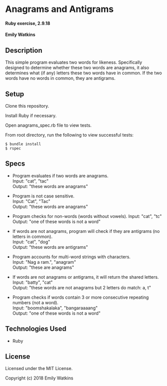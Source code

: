 # Anagrams and Antigrams

#### Ruby exercise, 2.9.18

#### Emily Watkins

## Description

This simple program evaluates two words for likeness. Specifically designed to determine whether these two words are anagrams, it also determines what (if any) letters these two words have in common. If the two words have no words in common, they are antigrams.

## Setup

Clone this repository.

Install Ruby if necessary.

Open anagrams_spec.rb file to view tests.

From root directory, run the following to view successful tests:

`$ bundle install`  
`$ rspec`

## Specs

* Program evaluates if two words are anagrams.  
Input: "cat", "tac"  
Output: "these words are anagrams"

* Program is not case sensitive.  
Input: "Cat", "Tac"  
Output: "these words are anagrams"

* Program checks for non-words (words without   vowels).
Input: "cat", "tc"  
Output: "one of these words is not a word"

* If words are not anagrams, program will check if they are antigrams (no letters in common).  
Input: "cat", "dog"  
Output: "these words are antigrams"

* Program accounts for multi-word strings with characters.  
Input: "Nag a ram.", "anagram"  
Output: "these are anagrams"

* If words are not anagrams or antigrams, it will return the shared letters.  
Input: "batty", "cat"  
Output: "these words are not anagrams but 2 letters do match: a, t"

* Program checks if words contain 3 or more consecutive repeating numbers (not a word).  
Input: "boomshakalaka", "bangaraaaang"  
Output: "one of these words is not a word"

## Technologies Used

* Ruby


## License

Licensed under the MIT License.

Copyright (c) 2018 Emily Watkins
